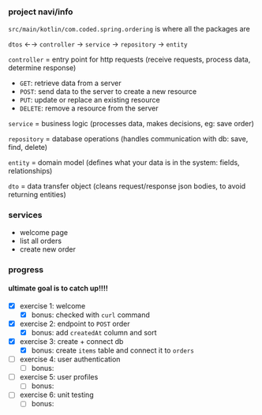 ### project navi/info

`src/main/kotlin/com.coded.spring.ordering` is where all the packages are

`dtos` ←→ `controller` → `service` → `repository` → `entity`

`controller` = entry point for http requests (receive requests, process data, determine response)
- `GET`: retrieve data from a server
- `POST`: send data to the server to create a new resource
- `PUT`: update or replace an existing resource
- `DELETE`: remove a resource from the server

`service` = business logic (processes data, makes decisions, eg: save order)

`repository` = database operations (handles communication with db: save, find, delete)

`entity` = domain model (defines what your data is in the system: fields, relationships)

`dto` = data transfer object (cleans request/response json bodies, to avoid returning entities)

### services
- welcome page
- list all orders
- create new order

### progress
#### ultimate goal is to catch up!!!!
- [x] exercise 1: welcome
  - [x] bonus: checked with `curl` command
- [x] exercise 2: endpoint to `POST` order
  - [x] bonus: add `createdAt` column and sort
- [X] exercise 3: create + connect db
  - [x] bonus: create `items` table and connect it to `orders`
- [ ] exercise 4: user authentication
  - [ ] bonus: 
- [ ] exercise 5: user profiles
  - [ ] bonus:
- [ ] exercise 6: unit testing
  - [ ] bonus: